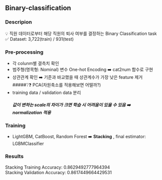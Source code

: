 ## Binary-classification  

### Descripion  
💡 직원 데이터로부터 해당 직원의 퇴사 여부를 결정하는 Binary Classification task  
✅ Dataset: 3,722(train) / 931(test)  

### Pre-processing
- 각 colunm별 결측치 확인
- 범주형(명목형: Nominal) 변수 One-hot Encoding ➡️ cat2num 함수로 구현
- 상관관계 확인 ➡️ 기준과 바교했을 때 상관계수가 가장 낮은 feature 제거
    #####❔❓ PCA(차원축소를 적용해보면 어떨까?)
- training data / validation data 분리
    ##### 값이 변하는 scale의 차이가 크면 학습 시 어려움이 있을 수 있음 ➡️ normalization 적용

### Training
- LightGBM, CatBoost, Random Forest ➡️ **Stacking** , final estimator: LGBMClassifier


### Results
Stacking Training Accuracy: 0.8629492777964394  
Stacking Validation Accuracy: 0.8617449664429531
